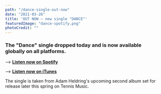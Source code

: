 ```yaml
---
path: "/dance-single-out-now"
date: "2021-03-26"
title: 'OUT NOW – new single "DANCE"'
featuredImage: "dance-spotify.png"
photoCredit: ""
---
```


### The "Dance" single dropped today and is now available globally on all platforms.

––> **[Listen now on Spotify](spotify:album:7lpHjjvrMggNhHpxIINvFr)**

––> **[Listen now on iTunes](https://music.apple.com/us/album/dance-single/1555719857?ls=1&app=itunes)**

The single is taken from Adam Heldring's upcoming second album set for release later this spring on Tennis Music.